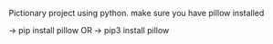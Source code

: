 Pictionary project using python. make sure you have pillow installed

-> pip install pillow
OR
-> pip3 install pillow
